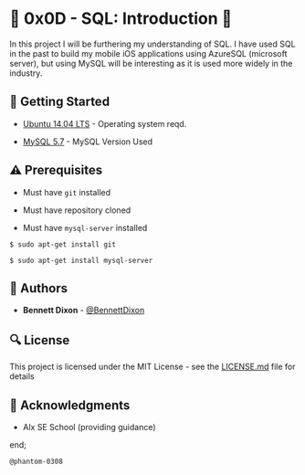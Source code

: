 # :shell: 0x0D - SQL: Introduction :shell:

In this project I will be furthering my understanding of SQL. I have used SQL in the past to build my mobile iOS applications using AzureSQL (microsoft server), but using MySQL will be interesting as it is used more widely in the industry.

## :running: Getting Started

* [Ubuntu 14.04 LTS](http://releases.ubuntu.com/14.04/) - Operating system reqd.

* [MySQL 5.7](http://dev.mysql.com/get/mysql-apt-config_0.6.0-1_all.deb) - MySQL Version Used

## :warning: Prerequisites

* Must have `git` installed

* Must have repository cloned

* Must have `mysql-server` installed

```
$ sudo apt-get install git
```

```
$ sudo apt-get install mysql-server
```

## :blue_book: Authors
* **Bennett Dixon** - [@BennettDixon](https://github.com/BennettDixon)

## :mag: License

This project is licensed under the MIT License - see the [LICENSE.md](https://github.com/BennettDixon/holbertonschool-higher_level_programming/blob/master/LICENSE.md) file for details



## :mega: Acknowledgments

* Alx SE School (providing guidance)

end;

    @phantom-0308